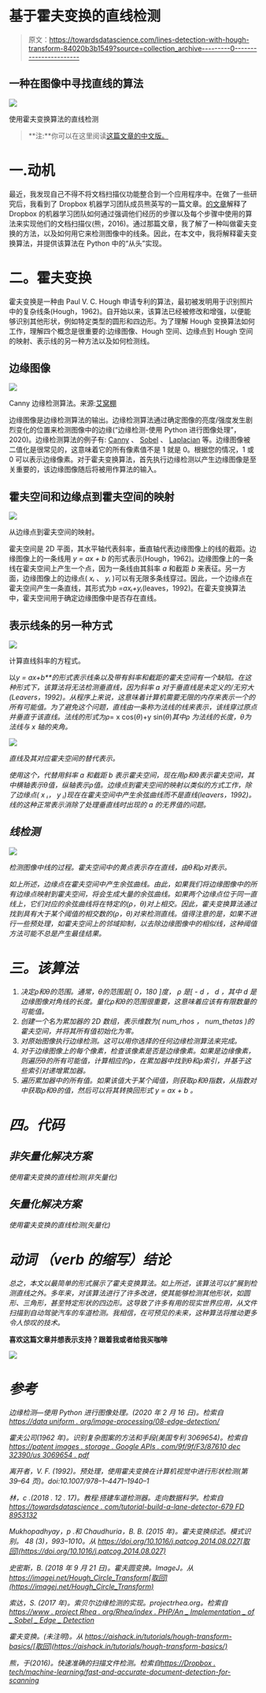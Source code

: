 # 基于霍夫变换的直线检测

> 原文：<https://towardsdatascience.com/lines-detection-with-hough-transform-84020b3b1549?source=collection_archive---------0----------------------->

## 一种在图像中寻找直线的算法

![](img/f6fb96927ab06fa0807fcc82bab73935.png)

使用霍夫变换算法的直线检测

> **注:**你可以在这里阅读[这篇文章的中文版。](https://www.infoq.cn/article/3KfCkf67yZQHuiFp0x3Q)

# 一.动机

最近，我发现自己不得不将文档扫描仪功能整合到一个应用程序中。在做了一些研究后，我看到了 Dropbox 机器学习团队成员熊英写的一篇文章。[的文章](https://dropbox.tech/machine-learning/fast-and-accurate-document-detection-for-scanning)解释了 Dropbox 的机器学习团队如何通过强调他们经历的步骤以及每个步骤中使用的算法来实现他们的文档扫描仪(熊，2016)。通过那篇文章，我了解了一种叫做霍夫变换的方法，以及如何用它来检测图像中的线条。因此，在本文中，我将解释霍夫变换算法，并提供该算法在 Python 中的“从头”实现。

# 二。霍夫变换

霍夫变换是一种由 Paul V. C. Hough 申请专利的算法，最初被发明用于识别照片中的复杂线条(Hough，1962)。自开始以来，该算法已经被修改和增强，以便能够识别其他形状，例如特定类型的圆形和四边形。为了理解 Hough 变换算法如何工作，理解四个概念是很重要的:边缘图像、Hough 空间、边缘点到 Hough 空间的映射、表示线的另一种方法以及如何检测线。

## 边缘图像

![](img/fd13680344092bd5fac30c19bab73293.png)

Canny 边缘检测算法。来源:[艾窝棚](https://aishack.in/tutorials/canny-edge-detector/)

边缘图像是边缘检测算法的输出。边缘检测算法通过确定图像的亮度/强度发生剧烈变化的位置来检测图像中的边缘(“边缘检测-使用 Python 进行图像处理”，2020)。边缘检测算法的例子有: [Canny](https://en.wikipedia.org/wiki/Canny_edge_detector) 、 [Sobel](https://en.wikipedia.org/wiki/Sobel_operator) 、 [Laplacian](https://en.wikipedia.org/wiki/Laplace_operator) 等。边缘图像被二值化是很常见的，这意味着它的所有像素值不是 1 就是 0。根据您的情况，1 或 0 可以表示边缘像素。对于霍夫变换算法，首先执行边缘检测以产生边缘图像是至关重要的，该边缘图像随后将被用作算法的输入。

## 霍夫空间和边缘点到霍夫空间的映射

![](img/c863578259b416f3bbbeaef87d9cf793.png)

从边缘点到霍夫空间的映射。

霍夫空间是 2D 平面，其水平轴代表斜率，垂直轴代表边缘图像上的线的截距。边缘图像上的一条线用 *y = ax + b* 的形式表示(Hough，1962)。边缘图像上的一条线在霍夫空间上产生一个点，因为一条线由其斜率 *a* 和截距 *b* 来表征。另一方面，边缘图像上的边缘点( *xᵢ* 、 *yᵢ* )可以有无限多条线穿过。因此，一个边缘点在霍夫空间产生一条直线，其形式为*b =axᵢ+yᵢ*(leaves，1992)。在霍夫变换算法中，霍夫空间用于确定边缘图像中是否存在直线。

## 表示线条的另一种方式

![](img/6d7452e773be1770ac721e06d7d1e9a3.png)

计算直线斜率的方程式。

以*y = ax+b**的形式表示线条以及带有斜率和截距的霍夫空间有一个缺陷。在这种形式下，该算法将无法检测垂直线，因为斜率 *a* 对于垂直线是未定义的/无穷大(Leavers，1992)。从程序上来说，这意味着计算机需要无限的内存来表示一个的所有可能值。为了避免这个问题，直线由一条称为法线的线来表示，该线穿过原点并垂直于该直线。法线的形式为ρ*= x cos(*θ*)+y sin(*θ*)*其中ρ 为法线的长度，θ为法线与 x 轴的夹角。*

*![](img/c93e6a93be021756de27489bf463e044.png)*

*直线及其对应霍夫空间的替代表示。*

*使用这个，代替用斜率 *a* 和截距 *b* 表示霍夫空间，现在用ρ和θ表示霍夫空间，其中横轴表示θ值，纵轴表示ρ值。边缘点到霍夫空间的映射以类似的方式工作，除了边缘点( *x* ᵢ， *y* ᵢ)现在在霍夫空间中产生余弦曲线而不是直线(leavers，1992)。线的这种正常表示消除了处理垂直线时出现的 *a* 的无界值的问题。*

## *线检测*

*![](img/c10c86154d6cf97735bb637bfc34fa28.png)*

*检测图像中线的过程。霍夫空间中的黄点表示存在直线，由θ和ρ对表示。*

*如上所述，边缘点在霍夫空间中产生余弦曲线。由此，如果我们将边缘图像中的所有边缘点映射到霍夫空间，将会生成大量的余弦曲线。如果两个边缘点位于同一直线上，它们对应的余弦曲线将在特定的(ρ，θ)对上相交。因此，霍夫变换算法通过找到具有大于某个阈值的相交数的(ρ，θ)对来检测直线。值得注意的是，如果不进行一些预处理，如霍夫空间上的邻域抑制，以去除边缘图像中的相似线，这种阈值方法可能不总是产生最佳结果。*

# *三。该算法*

1.  *决定ρ和θ的范围。通常，θ的范围是[ 0，180 ]度， *ρ* 是[ - *d* ， *d* ，其中 *d* 是边缘图像对角线的长度。量化ρ和θ的范围很重要，这意味着应该有有限数量的可能值。*
2.  *创建一个名为累加器的 2D 数组，表示维数为( *num_rhos* ， *num_thetas* )的霍夫空间，并将其所有值初始化为零。*
3.  *对原始图像执行边缘检测。这可以用你选择的任何边缘检测算法来完成。*
4.  *对于边缘图像上的每个像素，检查该像素是否是边缘像素。如果是边缘像素，则遍历θ的所有可能值，计算相应的ρ，在累加器中找到θ和ρ索引，并基于这些索引对递增累加器。*
5.  *遍历累加器中的所有值。如果该值大于某个阈值，则获取ρ和θ指数，从指数对中获取ρ和θ的值，然后可以将其转换回形式 *y = ax + b* 。*

# *四。代码*

## *非矢量化解决方案*

*使用霍夫变换的直线检测(非矢量化)*

## *矢量化解决方案*

*使用霍夫变换的直线检测(矢量化)*

# *动词 （verb 的缩写）结论*

*总之，本文以最简单的形式展示了霍夫变换算法。如上所述，该算法可以扩展到检测直线之外。多年来，对该算法进行了许多改进，使其能够检测其他形状，如圆形、三角形，甚至特定形状的四边形。这导致了许多有用的现实世界应用，从文件扫描到自动驾驶汽车的车道检测。我相信，在可预见的未来，这种算法将推动更多令人惊叹的技术。*

**喜欢这篇文章并想表示支持？跟着我或者给我买咖啡**

*[![](img/69716627feab2505c60838bbd29241a9.png)](https://www.buymeacoffee.com/socretlee)*

# *参考*

*边缘检测—使用 Python 进行图像处理。(2020 年 2 月 16 日)。检索自[https://data uniform . org/image-processing/08-edge-detection/](https://datacarpentry.org/image-processing/08-edge-detection/)*

*霍夫公司(1962 年)。*识别复杂图案的方法和手段*(美国专利 3069654)。检索自[https://patent images . storage . Google APIs . com/9f/9f/F3/87610 dec 32390/us 3069654 . pdf](https://patentimages.storage.googleapis.com/9f/9f/f3/87610ddec32390/US3069654.pdf)*

*离开者，V. F. (1992)。预处理，*使用霍夫变换在计算机视觉中进行形状检测*(第 39–64 页)。doi:10.1007/978–1–4471–1940–1*

*林，c .(2018 . 12 . 17)。*教程:搭建车道检测器*。走向数据科学。检索自[https://towardsdatascience . com/tutorial-build-a-lane-detector-679 FD 8953132](/tutorial-build-a-lane-detector-679fd8953132)*

*Mukhopadhyay，p .和 Chaudhuria，B. B. (2015 年)。霍夫变换综述。*模式识别*。 *48* (3)，993–1010。从 https://doi.org/10.1016/j.patcog.2014.08.027[取回](https://doi.org/10.1016/j.patcog.2014.08.027)*

*史密斯，B. (2018 年 9 月 21 日)。*霍夫圆变换*。ImageJ。从 https://imagej.net/Hough_Circle_Transform[取回](https://imagej.net/Hough_Circle_Transform)*

*索达，S. (2017 年)。*索贝尔边缘检测的实现*。projectrhea.org。检索自[https://www . project Rhea . org/Rhea/index . PHP/An _ Implementation _ of _ Sobel _ Edge _ Detection](https://www.projectrhea.org/rhea/index.php/An_Implementation_of_Sobel_Edge_Detection)*

*霍夫变换。(未注明)。从 https://aishack.in/tutorials/hough-transform-basics/[取回](https://aishack.in/tutorials/hough-transform-basics/)*

*熊，于(2016)。*快速准确的扫描文件检测*。检索自[https://Dropbox . tech/machine-learning/fast-and-accurate-document-detection-for-scanning](https://dropbox.tech/machine-learning/fast-and-accurate-document-detection-for-scanning)*